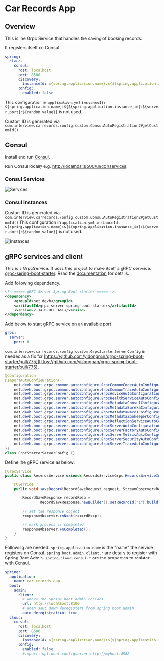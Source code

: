 # Car Records  App

## Overview

This is the Grpc Service that handles the saving of booking records.

It registers itself on Consul.

```yml
spring:
  cloud:
    consul:
      host: localhost
      port: 8500
      discovery:
        instanceId: ${spring.application.name}:${${spring.application.instance_id}:${server.port}:${random.value}}
      config:
        enabled: false
```
This configuration in `application.yml` 
```instanceId: ${spring.application.name}:${${spring.application.instance_id}:${server.port}:${random.value}}``` 
is not used.

Custom ID is generated via `com.interview.carrecords.config.custom.ConsulAutoRegistration2#getCustomId()`

## Consul

Install and run [Consul](https://developer.hashicorp.com/consul/downloads).

Run Consul locally e.g. [http://localhost:8500/ui/dc1/services](http://localhost:8500/ui/dc1/services). 

### Consul Services
![Services](docs/consul-services.png)

### Consul Instances
Custom ID is generated via `com.interview.carrecords.config.custom.ConsulAutoRegistration2#getCustomId()`
This configuration in `application.yml`
```instanceId: ${spring.application.name}:${${spring.application.instance_id}:${server.port}:${random.value}}```
is not used.
 
![Instances](docs/consul-instances.png)

## gRPC services and client
This is a GrpcService. It uses this project to make itself a gRPC servcice.
[grpc-spring-boot-starter](https://github.com/yidongnan/grpc-spring-boot-starter/). Read the [documentation](https://yidongnan.github.io/grpc-spring-boot-starter/en/) for details.

Add following dependency.
```pom.xml
<!--===== gRPC Server Spring Boot starter =====-->
<dependency>
    <groupId>net.devh</groupId>
    <artifactId>grpc-server-spring-boot-starter</artifactId>
    <version>2.14.0.RELEASE</version>
</dependency>
```
Add below to start gRPC service on an available port
```yml
grpc:
  server:
    port: 0
```

`com.interview.carrecords.config.custom.GrpcStarterServerConfig` is needed as a fix for [https://github.com/yidongnan/grpc-spring-boot-starter/pull/775](https://github.com/yidongnan/grpc-spring-boot-starter/pull/775).
```java
@Configuration
@ImportAutoConfiguration({
    net.devh.boot.grpc.common.autoconfigure.GrpcCommonCodecAutoConfiguration.class,
    net.devh.boot.grpc.common.autoconfigure.GrpcCommonTraceAutoConfiguration.class,
    net.devh.boot.grpc.server.autoconfigure.GrpcAdviceAutoConfiguration.class,
    net.devh.boot.grpc.server.autoconfigure.GrpcHealthServiceAutoConfiguration.class,
    net.devh.boot.grpc.server.autoconfigure.GrpcMetadataConsulConfiguration.class,
    net.devh.boot.grpc.server.autoconfigure.GrpcMetadataEurekaConfiguration.class,
    net.devh.boot.grpc.server.autoconfigure.GrpcMetadataNacosConfiguration.class,
    net.devh.boot.grpc.server.autoconfigure.GrpcMetadataZookeeperConfiguration.class,
    net.devh.boot.grpc.server.autoconfigure.GrpcReflectionServiceAutoConfiguration.class,
    net.devh.boot.grpc.server.autoconfigure.GrpcServerAutoConfiguration.class,
    net.devh.boot.grpc.server.autoconfigure.GrpcServerFactoryAutoConfiguration.class,
    net.devh.boot.grpc.server.autoconfigure.GrpcServerMetricAutoConfiguration.class,
    net.devh.boot.grpc.server.autoconfigure.GrpcServerSecurityAutoConfiguration.class,
    net.devh.boot.grpc.server.autoconfigure.GrpcServerTraceAutoConfiguration.class
})
class GrpcStarterServerConfig {}

```

Define the gRPC service as below:

```java
@GrpcService
public class RecordsService extends RecordsServiceGrpc.RecordsServiceImplBase {

    @Override
    public void saveRecord(RecordSaveRequest request, StreamObserver<RecordSaveResponse> responseObserver) {

        RecordSaveResponse recordResp =
                RecordSaveResponse.newBuilder().setRecordId("1").build();

        // set the response object
        responseObserver.onNext(recordResp);

        // mark process is completed
        responseObserver.onCompleted();
    }
}
```
Following are needed. `spring.application.name` is the "name" the service registers on Consul. `spring.boot.admin.client.*` are details to register with Spring Boot Admin.
`spring.cloud.consul.*` are the properties to resister with Consul.

```yaml
spring:
  application:
    name: car-records-app
  boot:
    admin:
      client:
        # Where the Spring boot admin resides
        url: http://localhost:8100
        # When shut down deregisters from spring boot admin
        auto-deregistration: true
  cloud:
    consul:
      host: localhost
      port: 8500
      discovery:
        instanceId: ${spring.application.name}:${${spring.application.instance_id}:${server.port}:${random.value}}
      config:
        enabled: false
        #import: optional:configserver:http://myhost:8888
```